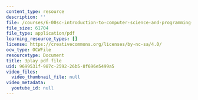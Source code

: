 ```yaml
---
content_type: resource
description: ''
file: /courses/6-00sc-introduction-to-computer-science-and-programming-spring-2011/9699531f987c259226b58f696e5499a5_VqZBqoZgL7k.pdf
file_size: 61704
file_type: application/pdf
learning_resource_types: []
license: https://creativecommons.org/licenses/by-nc-sa/4.0/
ocw_type: OCWFile
resourcetype: Document
title: 3play pdf file
uid: 9699531f-987c-2592-26b5-8f696e5499a5
video_files:
  video_thumbnail_file: null
video_metadata:
  youtube_id: null
---
```

